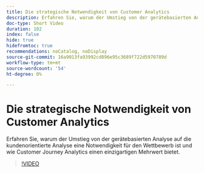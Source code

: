 ```yaml
---
title: Die strategische Notwendigkeit von Customer Analytics
description: Erfahren Sie, warum der Umstieg von der gerätebasierten Analyse auf die kundenorientierte Analyse eine Notwendigkeit für den Wettbewerb ist und wie Customer Journey Analytics einen einzigartigen Mehrwert bietet.
doc-type: Short Video
duration: 102
index: false
hide: true
hidefromtoc: true
recommendations: noCatalog, noDisplay
source-git-commit: 16a9013fa93992cd896e95c3689f722d5970789d
workflow-type: tm+mt
source-wordcount: '54'
ht-degree: 0%

---
```



# Die strategische Notwendigkeit von Customer Analytics

Erfahren Sie, warum der Umstieg von der gerätebasierten Analyse auf die kundenorientierte Analyse eine Notwendigkeit für den Wettbewerb ist und wie Customer Journey Analytics einen einzigartigen Mehrwert bietet.

<!-- 62_S112_3442459_101_the-strategic-imperative-of-customer-analytics -->
>[!VIDEO](https://video.tv.adobe.com/v/3458322/?learn=on&enablevpops=true)

